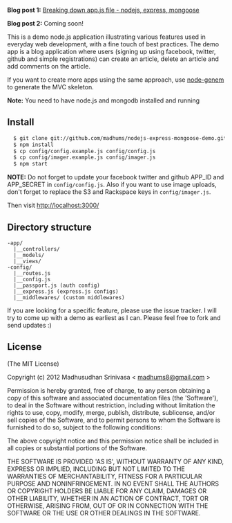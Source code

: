 **Blog post 1:** [Breaking down app.js file - nodejs, express, mongoose](http://madhums.me/2012/07/19/breaking-down-app-js-file-nodejs-express-mongoose/)

**Blog post 2:** Coming soon!

This is a demo node.js application illustrating various features used in everyday web development, with a fine touch of best practices. The demo app is a blog application where users (signing up using facebook, twitter, github and simple registrations) can create an article, delete an article and add comments on the article.

If you want to create more apps using the same approach, use [node-genem](https://github.com/madhums/node-genem) to generate the MVC skeleton.

**Note:** You need to have node.js and mongodb installed and running

## Install
```sh
  $ git clone git://github.com/madhums/nodejs-express-mongoose-demo.git
  $ npm install
  $ cp config/config.example.js config/config.js
  $ cp config/imager.example.js config/imager.js
  $ npm start
```

**NOTE:** Do not forget to update your facebook twitter and github APP_ID and APP_SECRET in `config/config.js`. Also if you want to use image uploads, don't forget to replace the S3 and Rackspace keys in `config/imager.js`.

Then visit [http://localhost:3000/](http://localhost:3000/)

## Directory structure
```
-app/
  |__controllers/
  |__models/
  |__views/
-config/
  |__routes.js
  |__config.js
  |__passport.js (auth config)
  |__express.js (express.js configs)
  |__middlewares/ (custom middlewares)
```

If you are looking for a specific feature, please use the issue tracker. I will try to come
up with a demo as earliest as I can. Please feel free to fork and send updates :)

## License
(The MIT License)

Copyright (c) 2012 Madhusudhan Srinivasa < [madhums8@gmail.com](mailto:madhums8@gmail.com) >

Permission is hereby granted, free of charge, to any person obtaining a copy of this software and associated documentation files (the 'Software'), to deal in the Software without restriction, including without limitation the rights to use, copy, modify, merge, publish, distribute, sublicense, and/or sell copies of the Software, and to permit persons to whom the Software is furnished to do so, subject to the following conditions:

The above copyright notice and this permission notice shall be included in all copies or substantial portions of the Software.

THE SOFTWARE IS PROVIDED 'AS IS', WITHOUT WARRANTY OF ANY KIND, EXPRESS OR IMPLIED, INCLUDING BUT NOT LIMITED TO THE WARRANTIES OF MERCHANTABILITY, FITNESS FOR A PARTICULAR PURPOSE AND NONINFRINGEMENT. IN NO EVENT SHALL THE AUTHORS OR COPYRIGHT HOLDERS BE LIABLE FOR ANY CLAIM, DAMAGES OR OTHER LIABILITY, WHETHER IN AN ACTION OF CONTRACT, TORT OR OTHERWISE, ARISING FROM, OUT OF OR IN CONNECTION WITH THE SOFTWARE OR THE USE OR OTHER DEALINGS IN THE SOFTWARE.
